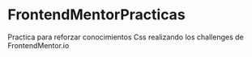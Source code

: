 # FrontendMentorPracticas
Practica para reforzar conocimientos Css realizando los challenges de FrontendMentor.io
